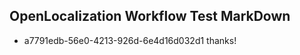 ## OpenLocalization Workflow Test MarkDown
* a7791edb-56e0-4213-926d-6e4d16d032d1 thanks!

<!--HONumber=Aug16_HO1-->


